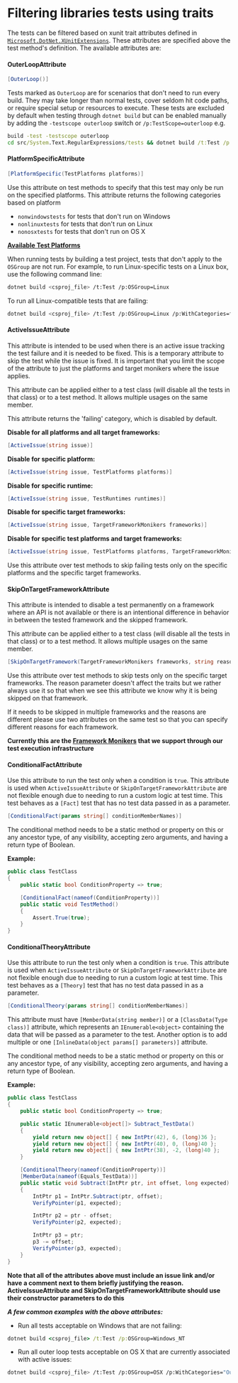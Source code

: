 # Filtering libraries tests using traits

The tests can be filtered based on xunit trait attributes defined in [`Microsoft.DotNet.XUnitExtensions`](https://github.com/dotnet/arcade/tree/master/src/Microsoft.DotNet.XUnitExtensions). These attributes are specified above the test method's definition. The available attributes are:

#### OuterLoopAttribute

```cs
[OuterLoop()]
```
Tests marked as `OuterLoop` are for scenarios that don't need to run every build. They may take longer than normal tests, cover seldom hit code paths, or require special setup or resources to execute. These tests are excluded by default when testing through `dotnet build` but can be enabled manually by adding the `-testscope outerloop` switch or `/p:TestScope=outerloop` e.g.

```cmd
build -test -testscope outerloop
cd src/System.Text.RegularExpressions/tests && dotnet build /t:Test /p:TestScope=outerloop
```

#### PlatformSpecificAttribute

```cs
[PlatformSpecific(TestPlatforms platforms)]
```
Use this attribute on test methods to specify that this test may only be run on the specified platforms. This attribute returns the following categories based on platform
- `nonwindowstests` for tests that don't run on Windows
- `nonlinuxtests` for tests that don't run on Linux
- `nonosxtests` for tests that don't run on OS X

**[Available Test Platforms](https://github.com/dotnet/arcade/blob/master/src/Microsoft.DotNet.XUnitExtensions/src/TestPlatforms.cs)**

When running tests by building a test project, tests that don't apply to the `OSGroup` are not run. For example, to run Linux-specific tests on a Linux box, use the following command line:
```sh
dotnet build <csproj_file> /t:Test /p:OSGroup=Linux
```
To run all Linux-compatible tests that are failing:
```sh
dotnet build <csproj_file> /t:Test /p:OSGroup=Linux /p:WithCategories=failing
```

#### ActiveIssueAttribute
This attribute is intended to be used when there is an active issue tracking the test failure and it is needed to be fixed. This is a temporary attribute to skip the test while the issue is fixed. It is important that you limit the scope of the attribute to just the platforms and target monikers where the issue applies.

This attribute can be applied either to a test class (will disable all the tests in that class) or to a test method. It allows multiple usages on the same member.

This attribute returns the 'failing' category, which is disabled by default.

**Disable for all platforms and all target frameworks:**
```cs
[ActiveIssue(string issue)]
```
**Disable for specific platform:**
```cs
[ActiveIssue(string issue, TestPlatforms platforms)]
```
**Disable for specific runtime:**
```cs
[ActiveIssue(string issue, TestRuntimes runtimes)]
```
**Disable for specific target frameworks:**
```cs
[ActiveIssue(string issue, TargetFrameworkMonikers frameworks)]
```
**Disable for specific test platforms and target frameworks:**
```cs
[ActiveIssue(string issue, TestPlatforms platforms, TargetFrameworkMonikers frameworks)]
```
Use this attribute over test methods to skip failing tests only on the specific platforms and the specific target frameworks.

#### SkipOnTargetFrameworkAttribute
This attribute is intended to disable a test permanently on a framework where an API is not available or there is an intentional difference in behavior in between the tested framework and the skipped framework.

This attribute can be applied either to a test class (will disable all the tests in that class) or to a test method. It allows multiple usages on the same member.

```cs
[SkipOnTargetFramework(TargetFrameworkMonikers frameworks, string reason)]
```
Use this attribute over test methods to skip tests only on the specific target frameworks. The reason parameter doesn't affect the traits but we rather always use it so that when we see this attribute we know why it is being skipped on that framework.

If it needs to be skipped in multiple frameworks and the reasons are different please use two attributes on the same test so that you can specify different reasons for each framework.

**Currently this are the [Framework Monikers](https://github.com/dotnet/arcade/blob/master/src/Microsoft.DotNet.XUnitExtensions/src/TargetFrameworkMonikers.cs#L23-L26) that we support through our test execution infrastructure**

#### ConditionalFactAttribute
Use this attribute to run the test only when a condition is `true`. This attribute is used when `ActiveIssueAttribute` or `SkipOnTargetFrameworkAttribute` are not flexible enough due to needing to run a custom logic at test time. This test behaves as a `[Fact]` test that has no test data passed in as a parameter.

```cs
[ConditionalFact(params string[] conditionMemberNames)]
```

The conditional method needs to be a static method or property on this or any ancestor type, of any visibility, accepting zero arguments, and having a return type of Boolean.

**Example:**
```cs
public class TestClass
{
    public static bool ConditionProperty => true;

    [ConditionalFact(nameof(ConditionProperty))]
    public static void TestMethod()
    {
        Assert.True(true);
    }
}
```

#### ConditionalTheoryAttribute
Use this attribute to run the test only when a condition is `true`. This attribute is used when `ActiveIssueAttribute` or `SkipOnTargetFrameworkAttribute` are not flexible enough due to needing to run a custom logic at test time. This test behaves as a `[Theory]` test that has no test data passed in as a parameter.

```cs
[ConditionalTheory(params string[] conditionMemberNames)]
```

This attribute must have `[MemberData(string member)]` or a `[ClassData(Type class)]` attribute, which represents an `IEnumerable<object>` containing the data that will be passed as a parameter to the test. Another option is to add multiple or one `[InlineData(object params[] parameters)]` attribute.

The conditional method needs to be a static method or property on this or any ancestor type, of any visibility, accepting zero arguments, and having a return type of Boolean.

**Example:**
```cs
public class TestClass
{
    public static bool ConditionProperty => true;

    public static IEnumerable<object[]> Subtract_TestData()
    {
        yield return new object[] { new IntPtr(42), 6, (long)36 };
        yield return new object[] { new IntPtr(40), 0, (long)40 };
        yield return new object[] { new IntPtr(38), -2, (long)40 };
    }

    [ConditionalTheory(nameof(ConditionProperty))]
    [MemberData(nameof(Equals_TestData))]
    public static void Subtract(IntPtr ptr, int offset, long expected)
    {
        IntPtr p1 = IntPtr.Subtract(ptr, offset);
        VerifyPointer(p1, expected);

        IntPtr p2 = ptr - offset;
        VerifyPointer(p2, expected);

        IntPtr p3 = ptr;
        p3 -= offset;
        VerifyPointer(p3, expected);
    }
}
```

**Note that all of the attributes above must include an issue link and/or have a comment next to them briefly justifying the reason. ActiveIssueAttribute and SkipOnTargetFrameworkAttribute should use their constructor parameters to do this**

_**A few common examples with the above attributes:**_

- Run all tests acceptable on Windows that are not failing:
```cmd
dotnet build <csproj_file> /t:Test /p:OSGroup=Windows_NT
```
- Run all outer loop tests acceptable on OS X that are currently associated with active issues:
```sh
dotnet build <csproj_file> /t:Test /p:OSGroup=OSX /p:WithCategories="OuterLoop;failing""
```
